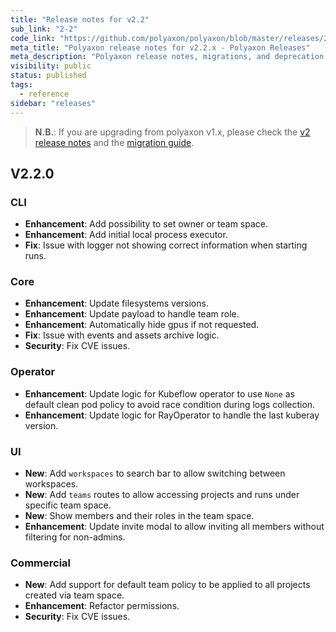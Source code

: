 ```yaml
---
title: "Release notes for v2.2"
sub_link: "2-2"
code_link: "https://github.com/polyaxon/polyaxon/blob/master/releases/2-2.md"
meta_title: "Polyaxon release notes for v2.2.x - Polyaxon Releases"
meta_description: "Polyaxon release notes, migrations, and deprecation notes for v2.2.x."
visibility: public
status: published
tags:
  - reference
sidebar: "releases"
---
```


> **N.B.**: If you are upgrading from polyaxon v1.x, please check the [v2 release notes](/docs/releases/2-0/) and the [migration guide](/docs/resources/migration/#migration-from-v1x-to-v2y).


## V2.2.0

### CLI

 * **Enhancement**: Add possibility to set owner or team space.
 * **Enhancement**: Add initial local process executor.
 * **Fix**: Issue with logger not showing correct information when starting runs.

### Core

 * **Enhancement**: Update filesystems versions.
 * **Enhancement**: Update payload to handle team role.
 * **Enhancement**: Automatically hide gpus if not requested.
 * **Fix**: Issue with events and assets archive logic.
 * **Security**: Fix CVE issues.

### Operator

 * **Enhancement**: Update logic for Kubeflow operator to use `None` as default clean pod policy to avoid race condition during logs collection.
 * **Enhancement**: Update logic for RayOperator to handle the last kuberay version.

### UI

 * **New**: Add `workspaces` to search bar to allow switching between workspaces.
 * **New**: Add `teams` routes to allow accessing projects and runs under specific team space.
 * **New**: Show members and their roles in the team space.
 * **Enhancement**: Update invite modal to allow inviting all members without filtering for non-admins.

### Commercial

  * **New**: Add support for default team policy to be applied to all projects created via team space.
  * **Enhancement**: Refactor permissions.
  * **Security**: Fix CVE issues.
